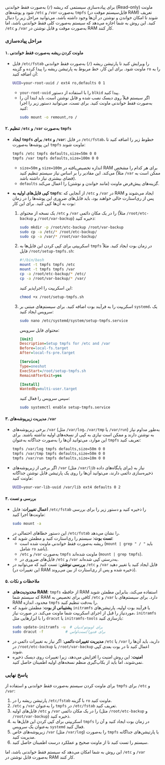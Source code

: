 برای پیاده‌سازی سیستمی که ریشه (`/`) به‌صورت فقط خواندنی (Read-only) ماونت شود و پوشه‌های `/etc` و `/var` به‌صورت `tmpfs` (فایل‌سیستم موقت در RAM) تعریف شوند تا امکان خواندن و نوشتن در آن‌ها وجود داشته باشد، می‌توانید مراحل زیر را دنبال کنید. این روش به شما اجازه می‌دهد که سیستم به‌صورت کلی فقط خواندنی باشد، اما `/etc` و `/var` به‌صورت موقت و قابل نوشتن در RAM کار کنند.

### مراحل پیاده‌سازی

#### ۱. **ماونت کردن ریشه به‌صورت فقط خواندنی**
- فایل `/etc/fstab` را ویرایش کنید تا پارتیشن ریشه (`/`) به‌صورت فقط خواندنی ماونت شود. برای این کار، خط مربوط به پارتیشن ریشه را پیدا کرده و گزینه `ro` را به آن اضافه کنید:
  ```bash
  UUID=your-root-uuid / ext4 ro,defaults 0 1
  ```
  - `your-root-uuid` را با استفاده از دستور `blkid` پیدا کنید.
  - اگر سیستم قبلاً روی دیسک نصب شده و قابل نوشتن است، باید ابتدا آن را به‌صورت فقط خواندنی ماونت کنید. برای تست، می‌توانید دستور زیر را اجرا کنید:
    ```bash
    sudo mount -o remount,ro /
    ```

#### ۲. **تنظیم `/etc` و `/var` به‌صورت `tmpfs`**
- **ایجاد `tmpfs` برای `/etc` و `/var`**:
  در فایل `/etc/fstab`، خطوط زیر را اضافه کنید تا این پوشه‌ها به‌صورت `tmpfs` ماونت شوند:
  ```bash
  tmpfs /etc tmpfs defaults,size=50m 0 0
  tmpfs /var tmpfs defaults,size=100m 0 0
  ```
  - `size=50m` و `size=100m` اندازه تخصیص‌یافته در RAM برای هر کدام را مشخص می‌کند. این مقادیر را بر اساس نیاز سیستم تنظیم کنید (مثلاً `/var` ممکن است به فضای بیشتری نیاز داشته باشد).
  - `defaults` گزینه‌های پیش‌فرض ماونت (مانند خواندن و نوشتن) را اعمال می‌کند.

- **کپی فایل‌های اولیه به `tmpfs`**:
  از آنجایی که `/etc` و `/var` در RAM ایجاد می‌شوند و پس از ری‌استارت خالی خواهند بود، باید فایل‌های ضروری این پوشه‌ها را در زمان بوت به آن‌ها کپی کنید. برای این کار:
  1. یک نسخه از محتوای `/etc` و `/var` را در یک مکان دائمی (مثلاً `/root/etc-backup` و `/root/var-backup`) ذخیره کنید:
     ```bash
     sudo mkdir -p /root/etc-backup /root/var-backup
     sudo cp -a /etc/* /root/etc-backup/
     sudo cp -a /var/* /root/var-backup/
     ```
  2. اسکریپتی برای کپی کردن این فایل‌ها به `tmpfs` در زمان بوت ایجاد کنید. مثلاً فایل `/root/setup-tmpfs.sh`:
     ```bash
     #!/bin/bash
     mount -t tmpfs tmpfs /etc
     mount -t tmpfs tmpfs /var
     cp -a /root/etc-backup/* /etc/
     cp -a /root/var-backup/* /var/
     ```
     این اسکریپت را اجراپذیر کنید:
     ```bash
     chmod +x /root/setup-tmpfs.sh
     ```
  3. اسکریپت را به فرآیند بوت اضافه کنید. برای سیستم‌های مبتنی بر `systemd`، یک سرویس ایجاد کنید:
     ```bash
     sudo nano /etc/systemd/system/setup-tmpfs.service
     ```
     محتوای فایل سرویس:
     ```ini
     [Unit]
     Description=Setup tmpfs for /etc and /var
     Before=local-fs.target
     After=local-fs-pre.target

     [Service]
     Type=oneshot
     ExecStart=/root/setup-tmpfs.sh
     RemainAfterExit=yes

     [Install]
     WantedBy=multi-user.target
     ```
     سپس سرویس را فعال کنید:
     ```bash
     sudo systemctl enable setup-tmpfs.service
     ```

#### ۳. **مدیریت زیرپوشه‌های `/var`**
- برخی زیرپوشه‌های `/var` (مثل `/var/log`، `/var/tmp` یا `/var/run`) به‌طور مداوم نیاز به نوشتن دارند و ممکن است نیازی به کپی از نسخه‌های اولیه نداشته باشند. برای این موارد، می‌توانید آن‌ها را به‌صورت جداگانه به‌عنوان `tmpfs` تعریف کنید:
  ```bash
  tmpfs /var/log tmpfs defaults,size=50m 0 0
  tmpfs /var/tmp tmpfs defaults,size=50m 0 0
  tmpfs /var/run tmpfs defaults,size=10m 0 0
  ```
- اگر برخی از زیرپوشه‌های `/var` (مثل `/var/lib` برای پایگاه‌های داده) نیاز به ذخیره‌سازی دائمی دارند، می‌توانید آن‌ها را روی یک پارتیشن قابل نوشتن جداگانه ماونت کنید:
  ```bash
  UUID=your-var-lib-uuid /var/lib ext4 defaults 0 2
  ```

#### ۴. **بررسی و تست**
- **اعمال تغییرات**: فایل `/etc/fstab` را ذخیره کنید و دستور زیر را برای بررسی ماونت‌ها اجرا کنید:
  ```bash
  sudo mount -a
  ```
  این دستور خطاهای احتمالی در `/etc/fstab` را نشان می‌دهد.
- **تست بوت**: سیستم را ری‌استارت کنید و مطمئن شوید که:
  - ریشه به‌صورت فقط خواندنی ماونت شده است (`mount | grep " / "` باید شامل `ro` باشد).
  - `/etc` و `/var` به‌صورت `tmpfs` ماونت شده‌اند (`mount | grep tmpfs`).
  - فایل‌های ضروری در `/etc` و `/var` به‌درستی کپی شده‌اند.
- **بررسی نوشتن**: تست کنید که می‌توانید در `/etc` و `/var` فایل ایجاد کنید یا تغییر دهید (این تغییرات در RAM ذخیره شده و پس از ری‌استارت از بین می‌روند).

#### ۵. **ملاحظات و نکات**
- **محدودیت‌های RAM**: `tmpfs` از حافظه RAM استفاده می‌کند، بنابراین مطمئن شوید که سیستم شما RAM کافی برای تخصیص به `/etc` و `/var` دارد. برای سیستم‌های با RAM محدود، اندازه `tmpfs` را به‌دقت تنظیم کنید.
- **پشتیبانی از بوت**: مطمئن شوید که `initramfs` یا فرآیند بوت اولیه، پارتیشن‌های موردنیاز را قبل از اجرای اسکریپت شما ماونت می‌کند. در صورت نیاز، `initramfs` را با ابزارهایی مثل `dracut` یا `initramfs-tools` بازسازی کنید:
  ```bash
  sudo update-initramfs -u  # برای اوبونتو/دبیان
  sudo dracut -f          # برای فدورا/سنت‌اواس
  ```
- **مدیریت تغییرات دائمی**: اگر نیاز به تغییرات دائمی در `/etc` یا `/var` دارید، باید آن‌ها را در `/root/etc-backup` یا `/root/var-backup` اعمال کنید تا در بوت بعدی کپی شوند.
- **امنیت**: این روش امنیت را افزایش می‌دهد، زیرا تغییرات روی دیسک ذخیره نمی‌شوند، اما باید از بکاپ‌گیری منظم نسخه‌های اولیه اطمینان حاصل کنید.

### پاسخ نهایی
برای ماونت کردن سیستم به‌صورت فقط خواندنی و استفاده از `tmpfs` برای `/etc` و `/var`:
1. پارتیشن ریشه را در `/etc/fstab` با گزینه `ro` ماونت کنید.
2. `/etc` و `/var` را به‌عنوان `tmpfs` در `/etc/fstab` تعریف کنید.
3. فایل‌های اولیه `/etc` و `/var` را در یک مکان دائمی (مثل `/root/etc-backup` و `/root/var-backup`) ذخیره کنید.
4. اسکریپتی برای کپی کردن این فایل‌ها به `tmpfs` در زمان بوت ایجاد کنید و آن را به‌عنوان یک سرویس `systemd` فعال کنید.
5. زیرپوشه‌های خاص `/var` (مثل `/var/log`) را به‌صورت `tmpfs` یا پارتیشن‌های جداگانه مدیریت کنید.
6. سیستم را تست کنید تا از ماونت صحیح و عملکرد درست اطمینان حاصل کنید.

این روش به شما امکان می‌دهد که سیستم فقط خواندنی باشد، اما `/etc` و `/var` به‌صورت قابل نوشتن در RAM کار کنند.

